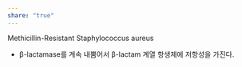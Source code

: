 ```yaml
---
share: "true"
---
```


Methicillin-Resistant Staphylococcus aureus

- β-lactamase를 계속 내뿜어서 β-lactam 계열 항생제에 저항성을 가진다.